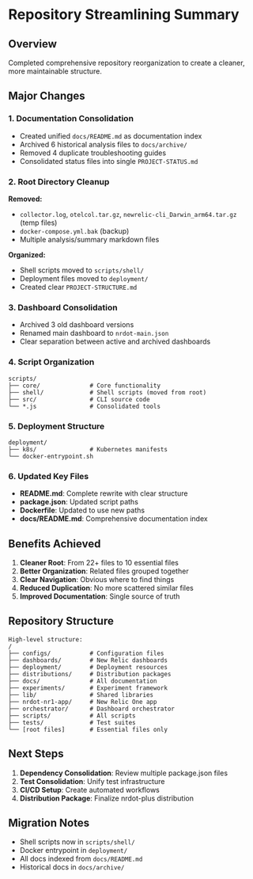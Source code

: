 # Repository Streamlining Summary

## Overview
Completed comprehensive repository reorganization to create a cleaner, more maintainable structure.

## Major Changes

### 1. Documentation Consolidation
- Created unified `docs/README.md` as documentation index
- Archived 6 historical analysis files to `docs/archive/`
- Removed 4 duplicate troubleshooting guides
- Consolidated status files into single `PROJECT-STATUS.md`

### 2. Root Directory Cleanup
**Removed:**
- `collector.log`, `otelcol.tar.gz`, `newrelic-cli_Darwin_arm64.tar.gz` (temp files)
- `docker-compose.yml.bak` (backup)
- Multiple analysis/summary markdown files

**Organized:**
- Shell scripts moved to `scripts/shell/`
- Deployment files moved to `deployment/`
- Created clear `PROJECT-STRUCTURE.md`

### 3. Dashboard Consolidation
- Archived 3 old dashboard versions
- Renamed main dashboard to `nrdot-main.json`
- Clear separation between active and archived dashboards

### 4. Script Organization
```
scripts/
├── core/              # Core functionality
├── shell/             # Shell scripts (moved from root)
├── src/               # CLI source code
└── *.js               # Consolidated tools
```

### 5. Deployment Structure
```
deployment/
├── k8s/               # Kubernetes manifests
└── docker-entrypoint.sh
```

### 6. Updated Key Files
- **README.md**: Complete rewrite with clear structure
- **package.json**: Updated script paths
- **Dockerfile**: Updated to use new paths
- **docs/README.md**: Comprehensive documentation index

## Benefits Achieved

1. **Cleaner Root**: From 22+ files to 10 essential files
2. **Better Organization**: Related files grouped together
3. **Clear Navigation**: Obvious where to find things
4. **Reduced Duplication**: No more scattered similar files
5. **Improved Documentation**: Single source of truth

## Repository Structure

```
High-level structure:
/
├── configs/           # Configuration files
├── dashboards/        # New Relic dashboards
├── deployment/        # Deployment resources
├── distributions/     # Distribution packages
├── docs/              # All documentation
├── experiments/       # Experiment framework
├── lib/               # Shared libraries
├── nrdot-nr1-app/     # New Relic One app
├── orchestrator/      # Dashboard orchestrator
├── scripts/           # All scripts
├── tests/             # Test suites
└── [root files]       # Essential files only
```

## Next Steps

1. **Dependency Consolidation**: Review multiple package.json files
2. **Test Consolidation**: Unify test infrastructure
3. **CI/CD Setup**: Create automated workflows
4. **Distribution Package**: Finalize nrdot-plus distribution

## Migration Notes

- Shell scripts now in `scripts/shell/`
- Docker entrypoint in `deployment/`
- All docs indexed from `docs/README.md`
- Historical docs in `docs/archive/`
